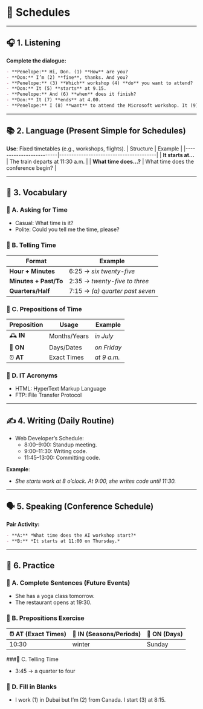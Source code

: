 # 📅 Schedules

---

## 🎧 1. Listening  
**Complete the dialogue:**  

```markdown
- **Penelope:** Hi, Don. (1) **How** are you?  
- **Don:** I’m (2) **fine**, thanks. And you?  
- **Penelope:** (3) **Which** workshop (4) **do** you want to attend?  
- **Don:** It (5) **starts** at 9.15.  
- **Penelope:** And (6) **when** does it finish?  
- **Don:** It (7) **ends** at 4.00.  
- **Penelope:** I (8) **want** to attend the Microsoft workshop. It (9) **begins** at 8.30 and (10) **finishes** at 6.00.
```

---

## 📚 2. Language (Present Simple for Schedules)
**Use**: Fixed timetables (e.g., workshops, flights).
| Structure               | Example                                |
|-------------------------|----------------------------------------|
| **It starts at...**     | The train departs at 11:30 a.m.        |
| **What time does...?**  | What time does the conference begin?   |

---

## 📖 3. Vocabulary
### 🔹 A. Asking for Time
  - Casual: What time is it?
  - Polite: Could you tell me the time, please?

### 🔹 B. Telling Time
| Format                 | Example                          |
|------------------------|----------------------------------|
| **Hour + Minutes**     | 6:25 → *six twenty-five*         |
| **Minutes + Past/To**  | 2:35 → *twenty-five to three*    |
| **Quarters/Half**      | 7:15 → *(a) quarter past seven*  |

### 🔹 C. Prepositions of Time
| Preposition | Usage          | Example        |
|-------------|----------------|----------------|
| 🕰️ **IN**   | Months/Years   | *in July*      |
| 📅 **ON**    | Days/Dates     | *on Friday*    |
| ⏰ **AT**    | Exact Times    | *at 9 a.m.*    |

### 🔹 D. IT Acronyms
  - HTML: HyperText Markup Language
  - FTP: File Transfer Protocol

---

## ✍️ 4. Writing (Daily Routine)
- Web Developer’s Schedule:
  - 8:00–9:00: Standup meeting.
  - 9:00–11:30: Writing code.
  - 11:45–13:00: Committing code.

**Example**:
- *She starts work at 8 o’clock. At 9:00, she writes code until 11:30.*

---

## 🗣️ 5. Speaking (Conference Schedule)
**Pair Activity:**
```markdown
- **A:** *What time does the AI workshop start?*  
- **B:** *It starts at 11:00 on Thursday.*  
```

---

## 📝 6. Practice
### 🔸 A. Complete Sentences (Future Events)
  - She has a yoga class tomorrow.
  - The restaurant opens at 19:30.

### 🔸 B. Prepositions Exercise
| ⏰ **AT** (Exact Times) | 🍂 **IN** (Seasons/Periods) | 📅 **ON** (Days) |
|-----------------------|---------------------------|-----------------|
| 10:30                 | winter                    | Sunday          |

###🔸 C. Telling Time
  - 3:45 → a quarter to four

### 🔸 D. Fill in Blanks
  - I work (1) in Dubai but I’m (2) from Canada. I start (3) at 8:15.
